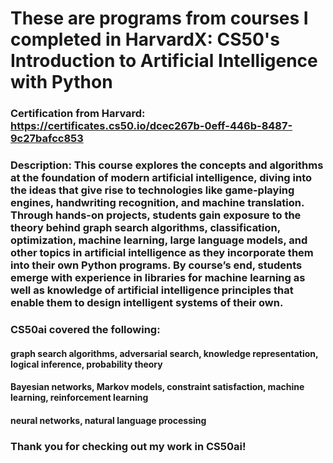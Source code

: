 # These are programs from courses I completed in HarvardX: CS50's Introduction to Artificial Intelligence with Python
### Certification from Harvard: https://certificates.cs50.io/dcec267b-0eff-446b-8487-9c27bafcc853
### Description: This course explores the concepts and algorithms at the foundation of modern artificial intelligence, diving into the ideas that give rise to technologies like game-playing engines, handwriting recognition, and machine translation. Through hands-on projects, students gain exposure to the theory behind graph search algorithms, classification, optimization, machine learning, large language models, and other topics in artificial intelligence as they incorporate them into their own Python programs. By course’s end, students emerge with experience in libraries for machine learning as well as knowledge of artificial intelligence principles that enable them to design intelligent systems of their own.

### CS50ai covered the following:

#### graph search algorithms, adversarial search, knowledge representation, logical inference, probability theory
#### Bayesian networks, Markov models, constraint satisfaction, machine learning, reinforcement learning
#### neural networks, natural language processing
### Thank you for checking out my work in CS50ai!
